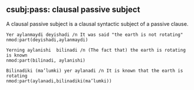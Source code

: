 ## csubj:pass: clausal passive subject
A clausal passive subject is a clausal syntactic subject of a passive clause.

 ~~~sdparse
Yer aylanmaydi deyishadi /n It was said "the earth is not rotating"
nmod:part(deyishadi,aylanmaydi)
~~~

 ~~~ sdparse
Yerning aylanishi  bilinadi /n (The fact that) the earth is rotating is known
nmod:part(bilinadi, aylanishi)
~~~
 ~~~ sdparse
Bilinadiki (ma’lumki) yer aylanadi /n It is known that the earth is rotating
nmod:part(aylanadi,bilinadiki(ma’lumki))
~~~



<!-- Interlanguage links updated 12 September,2023 12:54:22 Spanish Galician time -->
